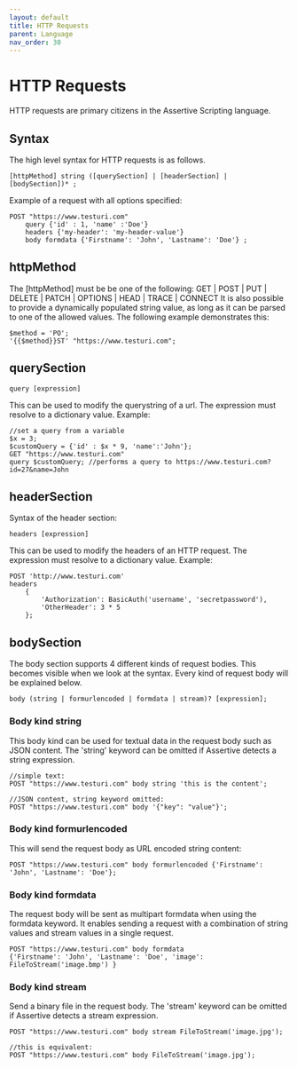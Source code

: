 ```yaml
---
layout: default
title: HTTP Requests
parent: Language
nav_order: 30
---
```


# HTTP Requests
HTTP requests are primary citizens in the Assertive Scripting language.

## Syntax
The high level syntax for HTTP requests is as follows.
```
[httpMethod] string ([querySection] | [headerSection] | [bodySection])* ;
```

Example of a request with all options specified:
```
POST "https://www.testuri.com" 
    query {'id' : 1, 'name' :'Doe'}
    headers {'my-header': 'my-header-value'}
    body formdata {'Firstname': 'John', 'Lastname': 'Doe'} ;
```

## httpMethod
The [httpMethod] must be be one of the following:
GET | POST | PUT | DELETE | PATCH | OPTIONS | HEAD | TRACE | CONNECT
It is also possible to provide a dynamically populated string value, as long as it can be parsed to one of the allowed values. The following example demonstrates this:
```
$method = 'PO';
'{{$method}}ST' "https://www.testuri.com";
```

## querySection
```
query [expression]
```
This can be used to modify the querystring of a url. The expression must resolve to a dictionary value.
Example:
```
//set a query from a variable
$x = 3;
$customQuery = {'id' : $x * 9, 'name':'John'};
GET "https://www.testuri.com" 
query $customQuery; //performs a query to https://www.testuri.com?id=27&name=John

```

## headerSection
Syntax of the header section:
```
headers [expression]
```
This can be used to modify the headers of an HTTP request. The expression must resolve to a dictionary value.
Example:
```
POST 'http://www.testuri.com' 
headers 
    { 
        'Authorization': BasicAuth('username', 'secretpassword'),
        'OtherHeader': 3 * 5
    };
```

## bodySection
The body section supports 4 different kinds of request bodies. This becomes visible when we look at the syntax. Every kind of request body will be explained below.
```
body (string | formurlencoded | formdata | stream)? [expression];
```
### Body kind string

This body kind can be used for textual data in the request body such as JSON content. The 'string' keyword can be omitted if Assertive detects a string expression. 
```
//simple text:
POST "https://www.testuri.com" body string 'this is the content';

//JSON content, string keyword omitted:
POST "https://www.testuri.com" body '{"key": "value"}';

```
### Body kind formurlencoded
This will send the request body as URL encoded string content:
```
POST "https://www.testuri.com" body formurlencoded {'Firstname': 'John', 'Lastname': 'Doe'};
```

### Body kind formdata
The request body will be sent as multipart formdata when using the formdata keyword. It enables sending a request with a combination of string values and stream values in a single request.
```
POST "https://www.testuri.com" body formdata 
{'Firstname': 'John', 'Lastname': 'Doe', 'image': FileToStream('image.bmp') }
```

### Body kind stream
Send a binary file in the request body. The 'stream' keyword can be omitted if Assertive detects a stream expression.
```
POST "https://www.testuri.com" body stream FileToStream('image.jpg');

//this is equivalent:
POST "https://www.testuri.com" body FileToStream('image.jpg');
```